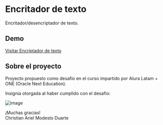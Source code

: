 # Encritador de texto
<p>Encritador/desencriptador de texto.</p>

## Demo
<a href="https://camduarte.github.io/encriptador-de-texto/" target="_blank">Visitar Encriptador de texto</a>

## Sobre el proyecto
<p>Proyecto propuesto como desafío en el curso impartido por Alura Latam + ONE (Oracle Next Education).</p>
<p>Insignia otorgada al haber cumplido con el desafío:</p>

![image](https://user-images.githubusercontent.com/33993670/220097779-65ae1ca3-befd-4db8-a509-692b63267de3.png)

<p>¡Muchas gracias!<br>
Christian Ariel Modesto Duarte</p>
